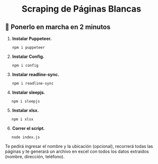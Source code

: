<h1 align="center">
  Scraping de Páginas Blancas
</h1>

## 🚀 Ponerlo en marcha en 2 minutos

1. **Instalar Puppeteer.**

   ```shell
   npm i puppeteer

   ```

2. **Instalar Config.**

   ```shell
   npm i config
   ```

3. **Instalar readline-sync.**

   ```shell
   npm i readline-sync
   ```

4. **Instalar sleepjs.**

```shell
   npm i sleepjs
   ```
   
5. **Instalar xlsx.**

```shell
   npm i xlsx
   ```
6. **Correr el script.**

```shell
   node index.js
   ```
   
Te pedirá ingresar el nombre y la ubicación (opcional), recorrerá todas las páginas y te generará un archivo en excel con todos los datos extraidos (nombre, dirección, teléfono).
